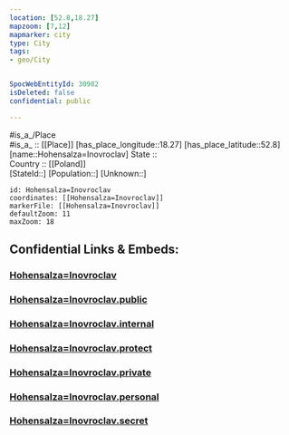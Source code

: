 ```yaml
---
location: [52.8,18.27] 
mapzoom: [7,12] 
mapmarker: city 
type: City
tags:
- geo/City


SpocWebEntityId: 30982
isDeleted: false
confidential: public

---
```

#is_a_/Place  
#is_a_ :: [[Place]] 
[has_place_longitude::18.27] 
[has_place_latitude::52.8] 
[name::Hohensalza=Inovroclav] 
State ::  
Country :: [[Poland]]  
[StateId::] 
[Population::] 
[Unknown::] 


```leaflet
id: Hohensalza=Inovroclav
coordinates: [[Hohensalza=Inovroclav]] 
markerFile: [[Hohensalza=Inovroclav]] 
defaultZoom: 11 
maxZoom: 18
```


## Confidential Links & Embeds: 

### [Hohensalza=Inovroclav](/_Standards/Earth/Continent/Europe/Europe~East/Poland/Provinces~Poland/Kuyavian-Pomeranian/City/Hohensalza=Inovroclav.md) 

### [Hohensalza=Inovroclav.public](/_public/Earth/Continent/Europe/Europe~East/Poland/Provinces~Poland/Kuyavian-Pomeranian/City/Hohensalza=Inovroclav.public.md) 

### [Hohensalza=Inovroclav.internal](/_internal/Earth/Continent/Europe/Europe~East/Poland/Provinces~Poland/Kuyavian-Pomeranian/City/Hohensalza=Inovroclav.internal.md) 

### [Hohensalza=Inovroclav.protect](/_protect/Earth/Continent/Europe/Europe~East/Poland/Provinces~Poland/Kuyavian-Pomeranian/City/Hohensalza=Inovroclav.protect.md) 

### [Hohensalza=Inovroclav.private](/_private/Earth/Continent/Europe/Europe~East/Poland/Provinces~Poland/Kuyavian-Pomeranian/City/Hohensalza=Inovroclav.private.md) 

### [Hohensalza=Inovroclav.personal](/_personal/Earth/Continent/Europe/Europe~East/Poland/Provinces~Poland/Kuyavian-Pomeranian/City/Hohensalza=Inovroclav.personal.md) 

### [Hohensalza=Inovroclav.secret](/_secret/Earth/Continent/Europe/Europe~East/Poland/Provinces~Poland/Kuyavian-Pomeranian/City/Hohensalza=Inovroclav.secret.md)

